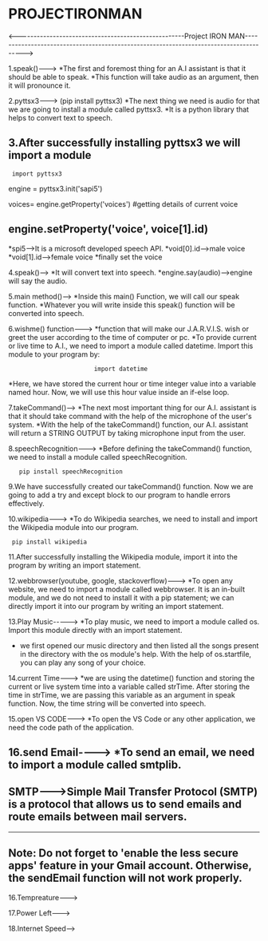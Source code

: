 # PROJECTIRONMAN

<----------------------------------------------------Project IRON MAN--------------------------------------------------------------------------------------->


1.speak()--->
   *The first and foremost thing for an A.I assistant is that it should be able to speak.
   *This function will take audio as an argument, then it will pronounce it.


  

2.pyttsx3--->
   (pip install pyttsx3)
   *The next thing we need is audio for that we are going to install a module called pyttsx3.
   *It is a python library that helps to convert text to speech.




3.After successfully installing pyttsx3 we will import a module 
-------------------------------------------------------------------------------------------------------------------------------------------------------  
     import pyttsx3

engine = pyttsx3.init('sapi5')

voices= engine.getProperty('voices') #getting details of current voice

engine.setProperty('voice', voice[1].id)
--------------------------------------------------------------------------------------------------------------------------------------------------------

*spi5-->It is a microsoft developed speech API.
*void[0].id-->male voice 
*void[1].id-->female voice
*finally set the voice



4.speak()-->
  *It will convert text into speech.
  *engine.say(audio)-->engine will say the audio.



5.main method()-->
  *Inside this main() Function, we will call our speak function.
  *Whatever you will write inside this speak() function will be converted into speech.
 

6.wishme() function--->
  *function that will make our J.A.R.V.I.S. wish or greet the user according to the time of computer or pc.
  *To provide current or live time to A.I., we need to import a module called datetime. Import this module to your program by:

                            import datetime
  *Here, we have stored the current hour or time integer value into a variable named hour. Now, we will use this hour value inside an if-else loop.



7.takeCommand()-->
  *The next most important thing for our A.I. assistant is that it should take command with the help of the microphone of the user's system.
  *With the help of the takeCommand() function, our A.I. assistant will return a STRING OUTPUT by taking microphone input from the user.



8.speechRecognition--->
   *Before defining the takeCommand() function, we need to install a module called speechRecognition. 
 
       pip install speechRecognition


9.We have successfully created our takeCommand() function. Now we are going to add a try and except block to our program to handle errors effectively.



10.wikipedia--->
    *To do Wikipedia searches, we need to install and import the Wikipedia module into our program.
   
     pip install wikipedia
 

11.After successfully installing the Wikipedia module, import it into the program by writing an import statement.


12.webbrowser(youtube, google, stackoverflow)--->
   *To open any website, we need to import a module called webbrowser. It is an in-built module, and we do not need to install it with a pip statement; we can directly import it into our program by writing an import statement.


13.Play Music----->
   *To play music, we need to import a module called os. Import this module directly with an import statement.
   * we first opened our music directory and then listed all the songs present in the directory with the os module's help. With the help of os.startfile, you can play any song of your choice.



14.current Time--->
   *we are using the datetime() function and storing the current or live system time into a variable called strTime. After storing the time in strTime, we are passing this variable as an argument in speak function. Now, the time string will be converted into speech.


15.open VS CODE--->
   *To open the VS Code or any other application, we need the code path of the application.


16.send Email---->
    *To send an email, we need to import a module called smtplib.
----------------------------------------------------------------------------------------------------------------------------------------------------------------------------------------
SMTP--->Simple Mail Transfer Protocol (SMTP) is a protocol that allows us to send emails and route emails between mail servers.
----------------------------------------------------------------------------------------------------------------------------------------------------------------------------------------

---------------------------------------------------------------------------------------------------------------------------------------------------------------------------------------
Note: Do not forget to 'enable the less secure apps' feature in your Gmail account. Otherwise, the sendEmail function will not work properly.
---------------------------------------------------------------------------------------------------------------------------------------------------------------------------------------



16.Tempreature--->

17.Power Left--->

18.Internet Speed-->




